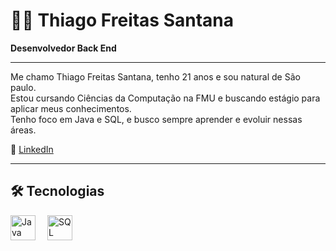 # 👨‍💻 Thiago Freitas Santana

**Desenvolvedor Back End**

---

Me chamo Thiago Freitas Santana, tenho 21 anos e sou natural de São paulo.  
Estou cursando Ciências da Computação na FMU e buscando estágio para aplicar meus conhecimentos.  
Tenho foco em Java e SQL, e busco sempre aprender e evoluir nessas áreas.

🔗 [LinkedIn](https://www.linkedin.com/in/thiago-freitas-santana)

---

## 🛠 Tecnologias

<p align="left">
  <img alt="Java" src="https://cdn.jsdelivr.net/gh/devicons/devicon/icons/java/java-original.svg" width="40" style="margin-right: 15px;" />
  <img alt="SQL" src="https://cdn.jsdelivr.net/gh/devicons/devicon/icons/mysql/mysql-original.svg" width="40" style="margin-right: 15px;" />
</p>
